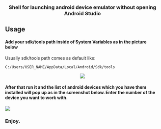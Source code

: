 <h3 align="center"> Shell for launching android device emulator without opening Android Studio</h3>

## Usage 

#### Add your sdk/tools path inside of System Variables as in the picture below

Usually sdk/tools path comes as default like:

```sh
C:/Users/USER_NAME/AppData/Local/Android/Sdk/tools
```
<p align="center"> <img src="https://user-images.githubusercontent.com/39852038/54479951-dd9b8680-4833-11e9-8df1-a53ff9a45c18.png"/> </p>

#### After that run it and the list of android devices which you have them installed will pop up as in the screenshot below. Enter the number of the device you want to work with.

<img src="https://user-images.githubusercontent.com/39852038/54473418-72789280-47e8-11e9-8f31-bbd9ec8e1442.png"/>

### Enjoy.
